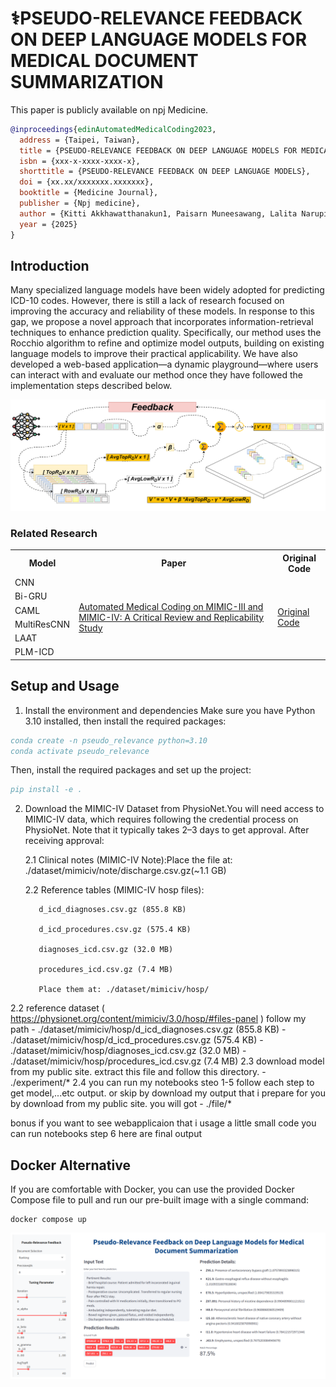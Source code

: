 # ⚕️PSEUDO-RELEVANCE FEEDBACK ON DEEP LANGUAGE MODELS FOR MEDICAL DOCUMENT SUMMARIZATION

This paper is publicly available on npj Medicine.

```bibtex
@inproceedings{edinAutomatedMedicalCoding2023,
  address = {Taipei, Taiwan},
  title = {PSEUDO-RELEVANCE FEEDBACK ON DEEP LANGUAGE MODELS FOR MEDICAL DOCUMENT SUMMARIZATION},
  isbn = {xxx-x-xxxx-xxxx-x},
  shorttitle = {PSEUDO-RELEVANCE FEEDBACK ON DEEP LANGUAGE MODELS},
  doi = {xx.xx/xxxxxxx.xxxxxxx},
  booktitle = {Medicine Journal},
  publisher = {Npj medicine},
  author = {Kitti Akkhawatthanakun1, Paisarn Muneesawang, Lalita Narupiyakul, and Konlakorn Wongpatikaseree},
  year = {2025}
}
```

## Introduction

Many specialized language models have been widely adopted for predicting ICD-10 codes. However, there is still a lack of research focused on improving the accuracy and reliability of these models. In response to this gap, we propose a novel approach that incorporates information-retrieval techniques to enhance prediction quality. Specifically, our method uses the Rocchio algorithm to refine and optimize model outputs, building on existing language models to improve their practical applicability. We have also developed a web-based application—a dynamic playground—where users can interact with and evaluate our method once they have followed the implementation steps described below.


![My Image Description](/files/retrieval/pesudo_relevance_feedback.png)


### Related Research
<table>
  <tr>
    <th>Model</th>
    <th>Paper</th>
    <th>Original Code</th>
  </tr>
  <tr>
    <td>CNN</td>
    <td rowspan="6">
      <a href="https://arxiv.org/abs/2304.10909">Automated Medical Coding on MIMIC-III and MIMIC-IV: A Critical Review and Replicability Study</a><br>
    </td>
    <td rowspan="6">
      <a href="https://github.com/JoakimEdin/medical-coding-reproducibility">Original Code</a>
    </td>
  </tr>
  <tr>
    <td>Bi-GRU</td>
  </tr>
  <tr>
    <td>CAML</td>
  </tr>
  <tr>
    <td>MultiResCNN</td>
  </tr>
  <tr>
    <td>LAAT</td>
  </tr>
  <tr>
    <td>PLM-ICD</td>
  </tr>
</table>

## Setup and Usage 
1. Install the environment and dependencies
Make sure you have Python 3.10 installed, then install the required packages:

```bibtex
conda create -n pseudo_relevance python=3.10
conda activate pseudo_relevance
```

Then, install the required packages and set up the project:

```bibtex
pip install -e .
```

2. Download the MIMIC-IV Dataset from PhysioNet.You will need access to MIMIC-IV data, which requires following the credential process on PhysioNet. Note that it typically takes 2–3 days to get approval. After receiving approval:
   
   2.1 Clinical notes (MIMIC-IV Note):Place the file at: ./dataset/mimiciv/note/discharge.csv.gz(~1.1 GB)
   
   2.2 Reference tables (MIMIC-IV hosp files):
   
          d_icd_diagnoses.csv.gz (855.8 KB)
   
          d_icd_procedures.csv.gz (575.4 KB)
   
          diagnoses_icd.csv.gz (32.0 MB)
   
          procedures_icd.csv.gz (7.4 MB)
   
          Place them at: ./dataset/mimiciv/hosp/
   



2.2 reference dataset ( https://physionet.org/content/mimiciv/3.0/hosp/#files-panel ) follow my path
             - ./dataset/mimiciv/hosp/d_icd_diagnoses.csv.gz (855.8 KB)
             - ./dataset/mimiciv/hosp/d_icd_procedures.csv.gz (575.4 KB)
             - ./dataset/mimiciv/hosp/diagnoses_icd.csv.gz (32.0 MB)
             - ./dataset/mimiciv/hosp/procedures_icd.csv.gz (7.4 MB)
2.3 download model from my public site. extract this file and follow this directory.
             - ./experiment/*
2.4 you can run my notebooks steo 1-5 follow each step to get model,...etc output. or skip by download my output that i prepare for you by download from my public site. you will got
             - ./file/*

   
bonus  if you want to see webapplicaion that i usage a little small code you can run notebooks step 6 here are final output




## Docker Alternative
If you are comfortable with Docker, you can use the provided Docker Compose file to pull and run our pre-built image with a single command:
```
docker compose up
```
![My Image Description](/files/retrieval/webapp.png)


